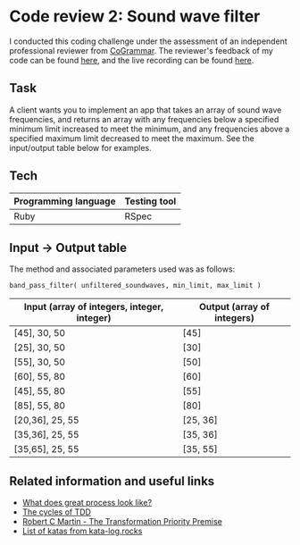 # Code review 2: Sound wave filter

I conducted this coding challenge under the assessment of an independent professional reviewer from [CoGrammar](https://www.cogrammar.com/). The reviewer's feedback of my code can be found [here](Ruby/2020-03-24-Orange_Jynx_27-feedback.pdf), and the live recording can be found [here](https://www.youtube.com/watch?v=MWi1OaEnx8A).

## Task

A client wants you to implement an app that takes an array of sound wave frequencies, and returns an array with any frequencies below a specified minimum limit increased to meet the minimum, and any frequencies above a specified maximum limit decreased to meet the maximum. See the input/output table below for examples.

## Tech

| Programming language | Testing tool |
| --- |--- |
| Ruby | RSpec |

## Input -> Output table

The method and associated parameters used was as follows:

```
band_pass_filter( unfiltered_soundwaves, min_limit, max_limit )
```

| Input (array of integers, integer, integer) | Output (array of integers) |
| --- | --- |
| [45], 30, 50 | [45]
| [25], 30, 50 | [30]
| [55], 30, 50 | [50]
| [60], 55, 80 | [60]
| [45], 55, 80 | [55]
| [85], 55, 80 | [80]
| [20,36], 25, 55 | [25, 36] |
| [35,36], 25, 55 | [35, 36] |
| [35,65], 25, 55 | [35, 55] |

## Related information and useful links

- [What does great process look like?](https://github.com/makersacademy/skills-workshops/blob/master/process_review/observation_guidance.md)
- [The cycles of TDD](https://blog.cleancoder.com/uncle-bob/2014/12/17/TheCyclesOfTDD.html )
- [Robert C Martin - The Transformation Priority Premise](https://www.youtube.com/watch?v=B93QezwTQpI )
- [List of katas from kata-log.rocks](https://kata-log.rocks/tdd )


